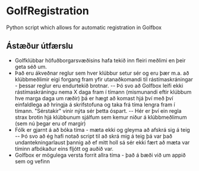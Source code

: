 # GolfRegistration
Python script which allows for automatic registration in Golfbox

## Ástæður útfærslu
- Golfklúbbar höfuðborgarsvæðisins hafa tekið inn fleiri meðlimi en þeir geta séð um. 
- Það eru ákveðnar reglur sem hver klúbbur setur sér og eru þær m.a. að klúbbmeðlimir eigi forgang fram yfir utanaðkomandi til rástímaskráningar - þessar reglur eru endurtekið brotnar. 
-- Þó svo að Golfbox leifi ekki rástímaskráningu nema X daga fram í tímann (mismunandi eftir klúbbum hve marga daga um ræðir) þá er hægt að komast hjá því með því einfaldlega að hringja á skrifstofuna og taka frá tíma lengra fram í tímann. "Sérstakir" vinir nýta sér þetta óspart.
-- Hér er því ein regla strax brotin hjá klúbbunum sjálfum sem kemur niður á klúbbmeðlimum (sem nú þegar eru of margir)
- Fólk er gjarnt á að bóka tíma - mæta ekki og gleyma að afskrá sig á teig
-- Þó svo að ég hafi notað script til að skrá mig á teig þá var það undantekningarlaust þannig að ef mitt holl sá sér ekki fært að mæta var tíminn afbókaður eins fljótt og auðið var.
- Golfbox er mögulega versta forrit allra tíma - það á bæði við um appið sem og vefinn

